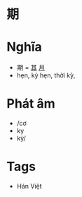 # 期

# Nghĩa
* 期 = [其](其.md) [月](月.md)
* hẹn, kỳ hẹn, thời kỳ,

# Phát âm
* /cơ
*  ky
*  kỳ/

# Tags
* Hán Việt

<script>window.HANZI_FIELD='期';</script>
